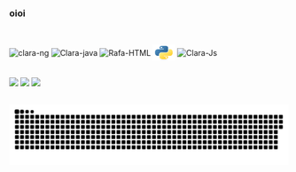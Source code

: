 ### oioi


##
<div style="display: inline_block"><br>
  <img align="center" alt="clara-ng" height="30" width="40" src="https://cdn.jsdelivr.net/gh/devicons/devicon@latest/icons/angular/angular-original.svg">
  <img align="center" alt="Clara-java" height="30" width="40" src="https://cdn.jsdelivr.net/gh/devicons/devicon@latest/icons/java/java-original.svg">
  <img align="center" alt="Rafa-HTML" height="30" width="40" src="https://cdn.jsdelivr.net/gh/devicons/devicon@latest/icons/postgresql/postgresql-original.svg">
  <img align="center" alt="Rafa-Python" height="30" width="40" src="https://raw.githubusercontent.com/devicons/devicon/master/icons/python/python-original.svg">
  <img align="center" alt="Clara-Js" height="30" width="40" src="https://cdn.jsdelivr.net/gh/devicons/devicon@latest/icons/html5/html5-original.svg">
</div>

##
 <div>
	<a href="https://instagram.com/klaraeunice" target="_blank"><img src="https://img.shields.io/badge/-Instagram-%23E4405F?style=for-the-badge&logo=instagram&logoColor=white" target="_blank"></a>
	<a href="https://discord.gg/klaraeunice" target="_blank"><img src="https://img.shields.io/badge/Discord-7289DA?style=for-the-badge&logo=discord&logoColor=white" target="_blank"></a> 
  <a href = "mailto:claraeusilva@gmail.com"><img src="https://img.shields.io/badge/-Gmail-%23333?style=for-the-badge&logo=gmail&logoColor=white" target="_blank"></a>
 </div>
 
 ##
 <div> 
 <picture>
  <source media="(prefers-color-scheme: dark)" srcset="https://raw.githubusercontent.com/klaraeunice/klaraeunice/output/github-contribution-grid-snake-dark.svg">
  <source media="(prefers-color-scheme: light)" srcset="https://raw.githubusercontent.com/klaraeunice/klaraeunice/output/github-contribution-grid-snake.svg">
  <img alt="github contribution grid snake animation" src="https://raw.githubusercontent.com/klaraeunice/klaraeunice/output/github-contribution-grid-snake.svg">
</picture>
 </div>
